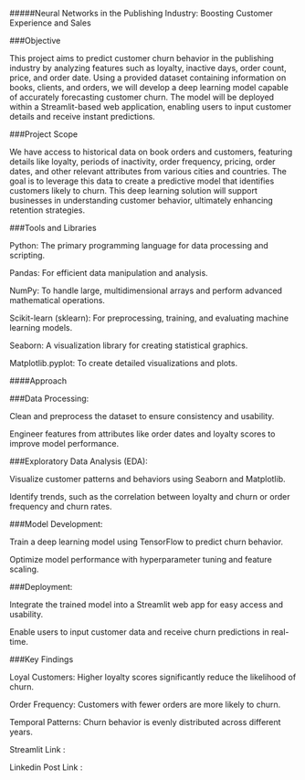 #####Neural Networks in the Publishing Industry: Boosting Customer Experience and Sales

###Objective

This project aims to predict customer churn behavior in the publishing industry by analyzing features such as loyalty, inactive days, order count, price, and order date. Using a provided dataset containing information on books, clients, and orders, we will develop a deep learning model capable of accurately forecasting customer churn. The model will be deployed within a Streamlit-based web application, enabling users to input customer details and receive instant predictions.

###Project Scope

We have access to historical data on book orders and customers, featuring details like loyalty, periods of inactivity, order frequency, pricing, order dates, and other relevant attributes from various cities and countries. The goal is to leverage this data to create a predictive model that identifies customers likely to churn. This deep learning solution will support businesses in understanding customer behavior, ultimately enhancing retention strategies.

###Tools and Libraries

Python: The primary programming language for data processing and scripting.

Pandas: For efficient data manipulation and analysis.

NumPy: To handle large, multidimensional arrays and perform advanced mathematical operations.

Scikit-learn (sklearn): For preprocessing, training, and evaluating machine learning models.

Seaborn: A visualization library for creating statistical graphics.

Matplotlib.pyplot: To create detailed visualizations and plots.

####Approach

###Data Processing:

Clean and preprocess the dataset to ensure consistency and usability.

Engineer features from attributes like order dates and loyalty scores to improve model performance.

###Exploratory Data Analysis (EDA):

Visualize customer patterns and behaviors using Seaborn and Matplotlib.

Identify trends, such as the correlation between loyalty and churn or order frequency and churn rates.

###Model Development:

Train a deep learning model using TensorFlow to predict churn behavior.

Optimize model performance with hyperparameter tuning and feature scaling.

###Deployment:

Integrate the trained model into a Streamlit web app for easy access and usability.

Enable users to input customer data and receive churn predictions in real-time.

###Key Findings

Loyal Customers: Higher loyalty scores significantly reduce the likelihood of churn.

Order Frequency: Customers with fewer orders are more likely to churn.

Temporal Patterns: Churn behavior is evenly distributed across different years.

Streamlit Link :

Linkedin Post Link : 
